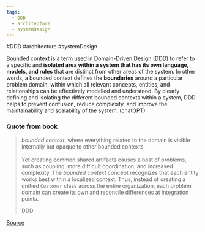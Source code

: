 ```yaml
---
tags:
  - DDD
  - architecture
  - systemDesign
---
```

#DDD #architecture #systemDesign 


Bounded context is a term used in Domain-Driven Design (DDD) to refer to a specific and **isolated area within a system that has its own language, models, and rules** that are distinct from other areas of the system. In other words, a bounded context defines the **boundaries** around a particular problem domain, within which all relevant concepts, entities, and relationships can be effectively modelled and understood. By clearly defining and isolating the different bounded contexts within a system, DDD helps to prevent confusion, reduce complexity, and improve the maintainability and scalability of the system. (chatGPT)


### Quote from book

> _bounded context_, where everything related to the domain is visible internally but opaque to other bounded contexts  
> ...  
> Yet creating common shared artifacts causes a host of problems, such as coupling, more difficult coordination, and increased complexity. The _bounded context_ concept recognizes that each entity works best within a localized context. Thus, instead of creating a unified `Customer` class across the entire organization, each problem domain can create its own and reconcile differences at integration points.
> 
> DDD

[Source](https://learning.oreilly.com/library/view/fundamentals-of-software/9781492043447/ch07.html#sidebar-ddd)

